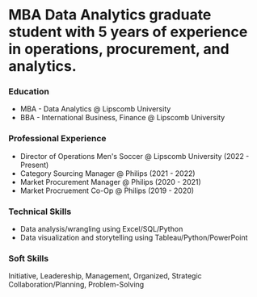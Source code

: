 # MBA Data Analytics graduate student with 5 years of experience in operations, procurement, and analytics.

### Education
- MBA - Data Analytics @ Lipscomb University
- BBA - International Business, Finance @ Lipscomb University

### Professional Experience
- Director of Operations Men's Soccer @ Lipscomb University (2022 - Present)
- Category Sourcing Manager @ Philips (2021 - 2022)
- Market Procurement Manager @ Philips (2020 - 2021)
- Market Procruement Co-Op @ Philips (2019 - 2020)

### Technical Skills
- Data analysis/wrangling using Excel/SQL/Python
- Data visualization and storytelling using Tableau/Python/PowerPoint

### Soft Skills
Initiative, Leadereship, Management, Organized, Strategic Collaboration/Planning, Problem-Solving

